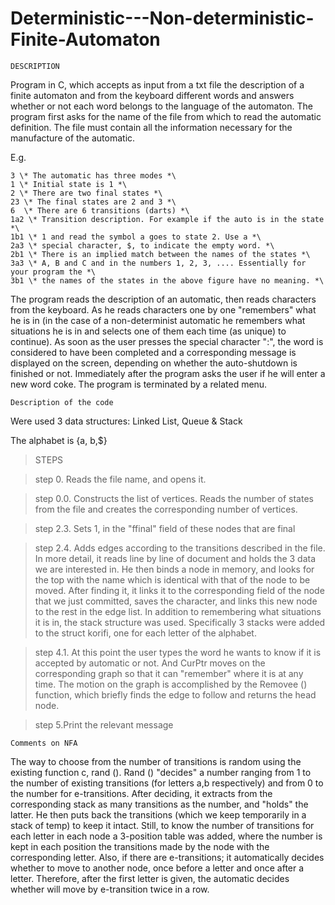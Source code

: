 # Deterministic---Non-deterministic-Finite-Automaton
    DESCRIPTION
Program in C, which accepts as input from a txt file the description of a finite automaton and from the keyboard different words 
and answers whether or not each word belongs to the language of the automaton.
The program first asks for the name of the file from which to read the automatic definition. The file must contain all the information 
necessary for the manufacture of the automatic.

E.g.

	3 \* The automatic has three modes *\
	1 \* Initial state is 1 *\
	2 \* There are two final states *\
	23 \* The final states are 2 and 3 *\
	6  \* There are 6 transitions (darts) *\
	1a2 \* Transition description. For example if the auto is in the state *\
	1b1 \* 1 and read the symbol a goes to state 2. Use a *\
	2a3 \* special character, $, to indicate the empty word. *\
	2b1 \* There is an implied match between the names of the states *\
	3a3 \* A, B and C and in the numbers 1, 2, 3, .... Essentially for your program the *\
	3b1 \* the names of the states in the above figure have no meaning. *\

The program reads the description of an automatic, then reads characters from the keyboard. As he reads characters one by one "remembers"
what he is in (in the case of a non-determinist automatic he remembers what situations he is in and selects one of them each time 
(as unique) to continue). As soon as the user presses the special character ":", the word is considered to have been completed and 
a corresponding message is displayed on the screen, depending on whether the auto-shutdown is finished or not. 
Immediately after the program asks the user if he will enter a new word coke. The program is terminated by a related menu.

	Description of the code
    
Were used 3 data structures: Linked List, Queue & Stack

The alphabet is {a, b,$}

>STEPS

>step 0. Reads the file name, and opens it.

>step 0.0. Constructs the list of vertices. Reads the number of states from the file and creates the corresponding number of vertices.

>step 2.3. Sets 1, in the "ffinal" field of these nodes that are final

>step 2.4. Adds edges according to the transitions described in the file. In more detail, it reads line by line of document and holds the 3 data we are interested in.
He then binds a node in memory, and looks for the top with the name which is identical with that of the node to be moved.
After finding it, it links it to the corresponding field of the node that we just committed, saves the character, 
and links this new node to the rest in the edge list.
In addition to remembering what situations it is in, the stack structure was used.
Specifically 3 stacks were added to the struct korifi, one for each letter of the alphabet.

>step 4.1. At this point the user types the word he wants to know if it is
accepted by automatic or not. And CurPtr moves on the corresponding graph so that it can "remember" where it is at any time. The motion on the graph is accomplished by the Removee () function, which briefly finds the edge to follow and returns the head node.

>step 5.Print the relevant message

    Comments on NFA

The way to choose from the number of transitions is random using the existing function c, rand ().
Rand () "decides" a number ranging from 1 to the number of existing transitions (for letters a,b respectively) and from 0 to the number for e-transitions.
After deciding, it extracts from the corresponding stack as many transitions as the number, and "holds" the latter.
He then puts back the transitions (which we keep temporarily in a stack of temp) to keep it intact.
Still, to know the number of transitions for each letter in each node a 3-position table was added,
where the number is kept in each position the transitions made by the node with the corresponding letter.
Also, if there are e-transitions; it automatically decides whether to move to another node, once before a letter and once after a letter.
Therefore, after the first letter is given, the automatic decides whether will move by e-transition twice in a row.

